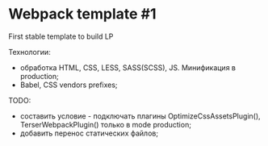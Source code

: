 # Webpack template #1
First stable template to build LP

Технологии:
* обработка HTML, CSS, LESS, SASS(SCSS), JS. Минификация в production;
* Babel, CSS vendors prefixes;

TODO:
* составить условие - подключать плагины OptimizeCssAssetsPlugin(), TerserWebpackPlugin() только в mode production;
* добавить перенос статических файлов; 